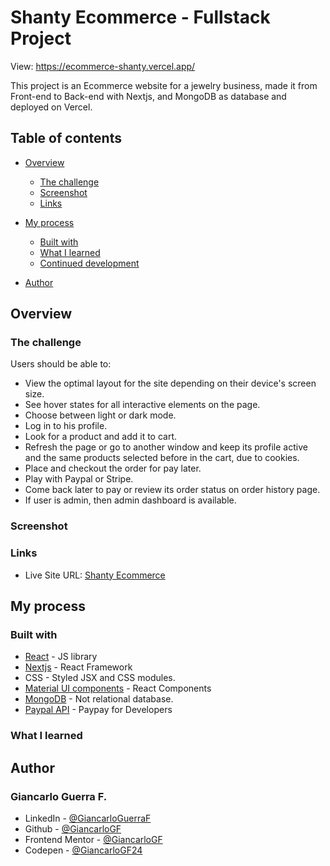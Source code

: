 # Shanty Ecommerce - Fullstack Project

View: https://ecommerce-shanty.vercel.app/

This project is an Ecommerce website for a jewelry business, made it from Front-end to Back-end with Nextjs, and MongoDB as database and deployed on Vercel.

## Table of contents

- [Overview](#overview)
  - [The challenge](#the-challenge)
  - [Screenshot](#screenshot)
  - [Links](#links)
- [My process](#my-process)
  - [Built with](#built-with)
  - [What I learned](#what-i-learned)
  - [Continued development](#continued-development)
 
- [Author](#author)



## Overview

### The challenge

Users should be able to:

- View the optimal layout for the site depending on their device's screen size.
- See hover states for all interactive elements on the page.
- Choose between light or dark mode.
- Log in to his profile.
- Look for a product and add it to cart.
- Refresh the page or go to another window and keep its profile active and the same products selected before in the cart, due to cookies.
- Place and checkout the order for pay later.
- Play with Paypal or Stripe.
- Come back later to pay or review its order status on order history page.
- If user is admin, then admin dashboard is available.

### Screenshot




### Links

- Live Site URL: [Shanty Ecommerce](https://shantyweb.vercel.app/)

## My process

### Built with

- [React](https://reactjs.org/) - JS library
- [Nextjs](https://nextjs.org/) - React Framework
- CSS - Styled JSX and CSS modules.
- [Material UI components](https://material-ui.com/) - React Components
- [MongoDB](https://www.mongodb.com/) - Not relational database.
- [Paypal API](https://developer.paypal.com/) - Paypay for Developers


### What I learned






## Author 

### Giancarlo Guerra F.
- LinkedIn - [@GiancarloGuerraF](https://www.linkedin.com/in/GiancarloGuerraF)
- Github - [@GiancarloGF](https://github.com/GiancarloGF)
- Frontend Mentor - [@GiancarloGF](https://www.frontendmentor.io/profile/GiancarloGF)
- Codepen - [@GiancarloGF24](https://codepen.io/GiancarloGF24)
